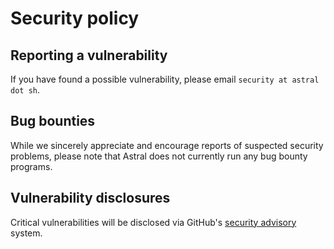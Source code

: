 # Security policy

## Reporting a vulnerability

If you have found a possible vulnerability, please email `security at astral dot sh`.

## Bug bounties

While we sincerely appreciate and encourage reports of suspected security problems, please note that
Astral does not currently run any bug bounty programs.

## Vulnerability disclosures

Critical vulnerabilities will be disclosed via GitHub's
[security advisory](https://github.com/astral-sh/ty/security) system.
